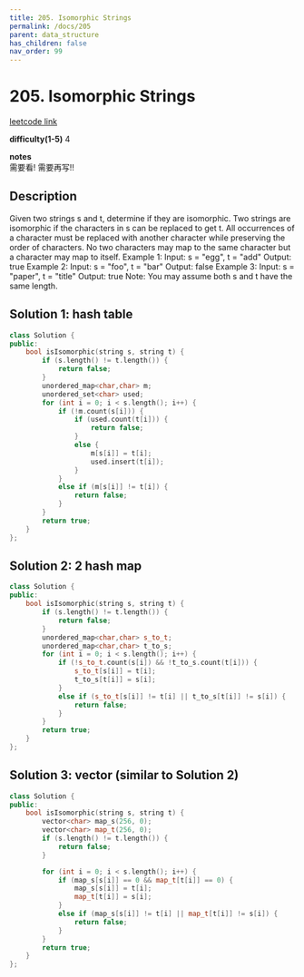 ```yaml
---
title: 205. Isomorphic Strings 
permalink: /docs/205
parent: data_structure
has_children: false
nav_order: 99
---
```

# 205. Isomorphic Strings 
[leetcode link](https://leetcode.com/problems/isomorphic-strings/)

**difficulty(1-5)** 
4

**notes**   
需要看! 需要再写!!

## Description
Given two strings s and t, determine if they are isomorphic.
Two strings are isomorphic if the characters in s can be replaced to get t.
All occurrences of a character must be replaced with another character while preserving the order of characters. No two characters may map to the same character but a character may map to itself.
Example 1:
Input: s = "egg", t = "add"
Output: true
Example 2:
Input: s = "foo", t = "bar"
Output: false
Example 3:
Input: s = "paper", t = "title"
Output: true
Note:
You may assume both s and t have the same length.


## Solution 1: hash table
```c++
class Solution {
public:
    bool isIsomorphic(string s, string t) {
        if (s.length() != t.length()) {
            return false;
        }
        unordered_map<char,char> m;
        unordered_set<char> used;
        for (int i = 0; i < s.length(); i++) {
            if (!m.count(s[i])) {
                if (used.count(t[i])) {
                    return false;
                }
                else {
                    m[s[i]] = t[i];
                    used.insert(t[i]);
                }
            }
            else if (m[s[i]] != t[i]) {
                return false;
            }
        }
        return true;
    }
};
```

## Solution 2: 2 hash map
```c++
class Solution {
public:
    bool isIsomorphic(string s, string t) {
        if (s.length() != t.length()) {
            return false;
        }
        unordered_map<char,char> s_to_t;
        unordered_map<char,char> t_to_s;
        for (int i = 0; i < s.length(); i++) {
            if (!s_to_t.count(s[i]) && !t_to_s.count(t[i])) {
                s_to_t[s[i]] = t[i];
                t_to_s[t[i]] = s[i];
            }
            else if (s_to_t[s[i]] != t[i] || t_to_s[t[i]] != s[i]) {
                return false;
            }
        }
        return true;
    }
};
```

## Solution 3: vector (similar to Solution 2)
```c++
class Solution {
public:
    bool isIsomorphic(string s, string t) {
        vector<char> map_s(256, 0);
        vector<char> map_t(256, 0);
        if (s.length() != t.length()) {
            return false;
        }

        for (int i = 0; i < s.length(); i++) {
            if (map_s[s[i]] == 0 && map_t[t[i]] == 0) {
                map_s[s[i]] = t[i];
                map_t[t[i]] = s[i];
            }
            else if (map_s[s[i]] != t[i] || map_t[t[i]] != s[i]) {
                return false;
            }
        }
        return true;
    }
};
```


<!-- 
Default label
{: .label }

Blue label
{: .label .label-blue }

Stable
{: .label .label-green }

New release
{: .label .label-purple }

Coming soon
{: .label .label-yellow }

Deprecated
{: .label .label-red } -->
